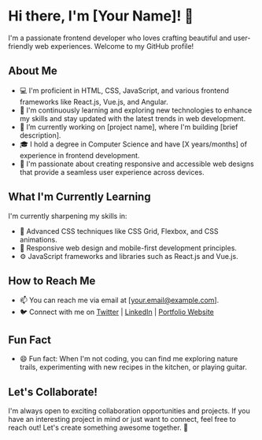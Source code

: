 # Hi there, I'm [Your Name]! 👋

I'm a passionate frontend developer who loves crafting beautiful and user-friendly web experiences. Welcome to my GitHub profile! 

## About Me

- 💻 I'm proficient in HTML, CSS, JavaScript, and various frontend frameworks like React.js, Vue.js, and Angular.
- 🌱 I'm continuously learning and exploring new technologies to enhance my skills and stay updated with the latest trends in web development.
- 🔭 I’m currently working on [project name], where I'm building [brief description].
- 🎓 I hold a degree in Computer Science and have [X years/months] of experience in frontend development.
- 🌟 I'm passionate about creating responsive and accessible web designs that provide a seamless user experience across devices.

## What I'm Currently Learning

I'm currently sharpening my skills in:

- 🚀 Advanced CSS techniques like CSS Grid, Flexbox, and CSS animations.
- 📱 Responsive web design and mobile-first development principles.
- ⚙️ JavaScript frameworks and libraries such as React.js and Vue.js.

## How to Reach Me

- 📫 You can reach me via email at [your.email@example.com].
- 🐦 Connect with me on [Twitter](https://twitter.com/your_twitter_handle) | [LinkedIn](https://www.linkedin.com/in/your-linkedin-profile) | [Portfolio Website](https://yourportfolio.com)

## Fun Fact

- 😄 Fun fact: When I'm not coding, you can find me exploring nature trails, experimenting with new recipes in the kitchen, or playing guitar.

## Let's Collaborate!

I'm always open to exciting collaboration opportunities and projects. If you have an interesting project in mind or just want to connect, feel free to reach out! Let's create something awesome together. 🚀

